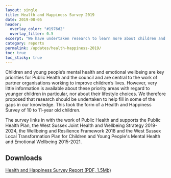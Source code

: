 ```yaml
---
layout: single
title: Health and Happiness Survey 2019
date: 2019-08-05
header: 
  overlay_color: "#1976d2"
  overlay_filter: 0.5
excerpt: "We have undertaken research to learn more about children and young people's mental health."
category: reports
permalink: /updates/health-happiness-2019/
toc: true
toc_sticky: true
---
```


Children and young people’s mental health and emotional wellbeing are key priorities for Public Health and the council and are central to the work of partner organisations working to improve children’s lives. However, very little information is available about these priority areas with regard to younger children in particular, nor about their lifestyle choices. We therefore proposed that research should be undertaken to help fill in some of the gaps in our knowledge. This took the form of a Health and Happiness Survey of 10 to 11-year old children. 

The survey links in with the work of Public Health and supports the Public Health Plan, the West Sussex Joint Health and Wellbeing Strategy 2019-2024, the Wellbeing and Resilience Framework 2018 and the West Sussex Local Transformation Plan for Children and Young People's Mental Health and Emotional Wellbeing 2015-2021.  

## Downloads

[Health and Happiness Survey Report (PDF, 1.5Mb)](/assets/core/health-and-happiness-survey-live-report-final.pdf)
